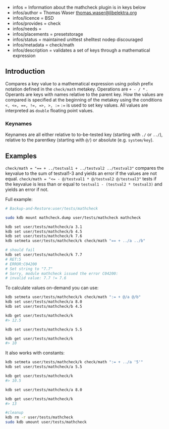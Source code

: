 - infos = Information about the mathcheck plugin is in keys below
- infos/author = Thomas Waser <thomas.waser@libelektra.org>
- infos/licence = BSD
- infos/provides = check
- infos/needs =
- infos/placements = presetstorage
- infos/status = maintained unittest shelltest nodep discouraged
- infos/metadata = check/math
- infos/description = validates a set of keys through a mathematical expression

## Introduction

Compares a key value to a mathematical expression using polish prefix notation defined in the `check/math` metakey.
Operations are `+ - / *` . Operants are keys with names relative to the parent key.
How the values are compared is specified at the beginning of the metakey using the conditions `<, <=, ==, !=, =>, >, :=`
`:=` is used to set key values.
All values are interpreted as `double` floating point values.

### Keynames

Keynames are all either relative to to-be-tested key (starting with `./` or `../`), relative to the parentkey (starting with `@/`) or absolute (e.g. `system/key`).

## Examples

`check/math = "== + ../testval1 + ../testval2 ../testval3"` compares the keyvalue to the sum of testval1-3 and yields an error if the values are not equal.
`check/math = "<= - @/testval1 * @/testval2 @/testval3"` tests if the keyvalue is less than or equal to `testval1 - (testval2 * testval3)` and yields an error if not.

Full example:

```sh
# Backup-and-Restore:user/tests/mathcheck

sudo kdb mount mathcheck.dump user/tests/mathcheck mathcheck

kdb set user/tests/mathcheck/a 3.1
kdb set user/tests/mathcheck/b 4.5
kdb set user/tests/mathcheck/k 7.6
kdb setmeta user/tests/mathcheck/k check/math "== + ../a ../b"

# should fail
kdb set user/tests/mathcheck/k 7.7
# RET:5
# ERROR:C04200
# Set string to "7.7"
# Sorry, module mathcheck issued the error C04200:
# invalid value: 7.7 != 7.6
```

To calculate values on-demand you can use:

```sh
kdb setmeta user/tests/mathcheck/k check/math ":= + @/a @/b"
kdb set user/tests/mathcheck/a 8.0
kdb set user/tests/mathcheck/b 4.5

kdb get user/tests/mathcheck/k
#> 12.5

kdb set user/tests/mathcheck/a 5.5

kdb get user/tests/mathcheck/k
#> 10
```

It also works with constants:

```sh
kdb setmeta user/tests/mathcheck/k check/math ":= + ../a '5'"
kdb set user/tests/mathcheck/a 5.5

kdb get user/tests/mathcheck/k
#> 10.5

kdb set user/tests/mathcheck/a 8.0

kdb get user/tests/mathcheck/k
#> 13

#cleanup
kdb rm -r user/tests/mathcheck
sudo kdb umount user/tests/mathcheck
```
